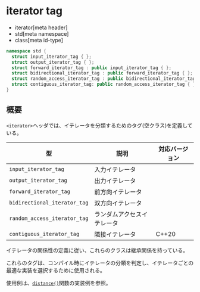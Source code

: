 # iterator tag
* iterator[meta header]
* std[meta namespace]
* class[meta id-type]

```cpp
namespace std {
  struct input_iterator_tag { };
  struct output_iterator_tag { };
  struct forward_iterator_tag : public input_iterator_tag { };
  struct bidirectional_iterator_tag : public forward_iterator_tag { };
  struct random_access_iterator_tag : public bidirectional_iterator_tag { };
  struct contiguous_iterator_tag: public random_access_iterator_tag { };  // C++20から
}
```

## 概要
`<iterator>`ヘッダでは、イテレータを分類するためのタグ(空クラス)を定義している。

| 型                           | 説明 | 対応バージョン |
|------------------------------|----------------|-------|
| `input_iterator_tag`         | 入力イテレータ ||
| `output_iterator_tag`        | 出力イテレータ ||
| `forward_iterator_tag`       | 前方向イテレータ ||
| `bidirectional_iterator_tag` | 双方向イテレータ ||
| `random_access_iterator_tag` | ランダムアクセスイテレータ ||
| `contiguous_iterator_tag` | 隣接イテレータ | C++20 |

イテレータの関係性の定義に従い、これらのクラスは継承関係を持っている。

これらのタグは、コンパイル時にイテレータの分類を判定し、イテレータごとの最適な実装を選択するために使用される。

使用例は、[`distance()`](/reference/iterator/distance.md)関数の実装例を参照。
